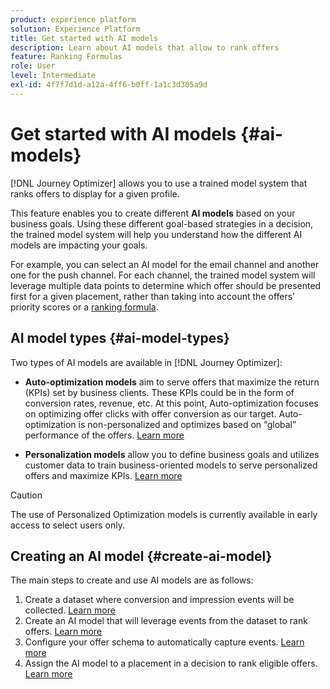 ```yaml
---
product: experience platform
solution: Experience Platform
title: Get started with AI models
description: Learn about AI models that allow to rank offers
feature: Ranking Formulas
role: User
level: Intermediate
exl-id: 4f7f7d1d-a12a-4ff6-b0ff-1a1c3d305a9d
---
```

# Get started with AI models {#ai-models}

[!DNL Journey Optimizer] allows you to use a trained model system that ranks offers to display for a given profile.

This feature enables you to create different **AI models** based on your business goals. Using these different goal-based strategies in a decision, the trained model system will help you understand how the different AI models are impacting your goals.

For example, you can select an AI model for the email channel and another one for the push channel. For each channel, the trained model system will leverage multiple data points to determine which offer should be presented first for a given placement, rather than taking into account the offers’ priority scores or a [ranking formula](create-ranking-formulas.md).

## AI model types {#ai-model-types}

Two types of AI models are available in [!DNL Journey Optimizer]:

* **Auto-optimization models** aim to serve offers that maximize the return (KPIs) set by business clients. These KPIs could be in the form of conversion rates, revenue, etc. At this point, Auto-optimization focuses on optimizing offer clicks with offer conversion as our target. Auto-optimization is non-personalized and optimizes based on “global” performance of the offers. [Learn more](auto-optimization-model.md)

* **Personalization models** allow you to define business goals and utilizes customer data to train business-oriented models to serve personalized offers and maximize KPIs. [Learn more](personalized-optimization-model.md)

>[!CAUTION]
>
>The use of Personalized Optimization models is currently available in early access to select users only.

## Creating an AI model {#create-ai-model}

The main steps to create and use AI models are as follows:

1. Create a dataset where conversion and impression events will be collected. [Learn more](create-dataset.md)
1. Create an AI model that will leverage events from the dataset to rank offers. [Learn more](create-ranking-strategies.md)
1. Configure your offer schema to automatically capture events. [Learn more](schema-requirement.md)
1. Assign the AI model to a placement in a decision to rank eligible offers. [Learn more](../offer-activities/configure-offer-selection.md)
